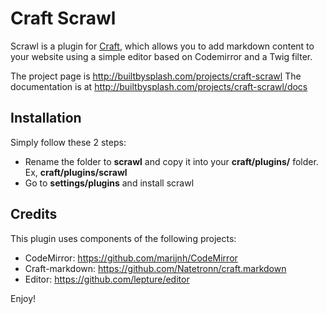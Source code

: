 # Craft Scrawl

Scrawl is a plugin for [Craft](http://buildwithcraft.com), which allows
you to add markdown content to your website using a simple editor based on Codemirror and a Twig filter.

The project page is <http://builtbysplash.com/projects/craft-scrawl>
The documentation is at <http://builtbysplash.com/projects/craft-scrawl/docs>

## Installation

Simply follow these 2 steps:

* Rename the folder to **scrawl** and copy it into your **craft/plugins/** folder. Ex, **craft/plugins/scrawl**
* Go to **settings/plugins** and install scrawl

## Credits

This plugin uses components of the following projects:

* CodeMirror: <https://github.com/marijnh/CodeMirror>
* Craft-markdown: <https://github.com/Natetronn/craft.markdown>
* Editor: <https://github.com/lepture/editor>

Enjoy!
